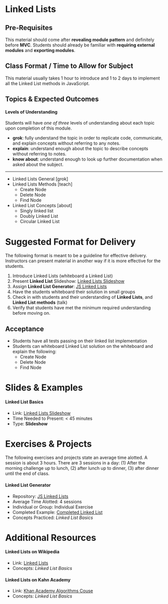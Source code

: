 # Linked Lists

## Pre-Requisites
This material should come after **revealing module pattern** and definitely before **MVC**. Students should already be familiar with **requiring external modules** and **exporting modules**.

## Class Format / Time to Allow for Subject
This material usually takes 1 hour to introduce and 1 to 2 days to implement all the Linked List methods in JavaScript.

## Topics & Expected Outcomes

#### Levels of Understanding
Students will have *one of three* levels of understanding about each topic upon completion of this module.
- **grok**: fully understand the topic in order to replicate code, communicate, and explain concepts without referring to any notes.
- **explain**: understand enough about the topic to describe concepts without referring to notes.
- **know about**: understand enough to look up further documentation when asked about the subject.

---

- Linked Lists General [grok]
- Linked Lists Methods [teach]
  - Create Node
  - Delete Node
  - Find Node
- Linked List Concepts [about]
  - Singly linked list
  - Doubly Linked List
  - Circular Linked List

# Suggested Format for Delivery
The following format is meant to be a guideline for effective delivery. Instructors can present material in another way if it is more effective for the students.

1. Introduce Linked Lists (whiteboard a Linked List)
1. Present **Linked List** Slideshow: [Linked Lists Slideshow](https://github.com/devleague/slides-js-linked-lists)
1. Assign **Linked List Generator**: [JS Linked Lists](https://github.com/devleague/js-linked-list)
1. Have the students whiteboard their solution in small groups
1. Check in with students and their understanding of **Linked Lists**, and **Linked List methods** (talk)
1. Verify that students have met the minimum required understanding before moving on.

## Acceptance
- Students have all tests passing on their linked list implementation
- Students can whiteboard Linked List solution on the whiteboard and explain the following:
  - Create Node
  - Delete Node
  - Find Node

# Slides & Examples

#### Linked List Basics
- Link: [Linked Lists Slideshow](https://github.com/devleague/slides-js-linked-lists)
- Time Needed to Present: < 45 minutes
- Type: **Slideshow**

# Exercises & Projects
The following exercises and projects state an average time alotted. A session is about 3 hours. There are 3 sessions in a day: (1) After the morning challenge up to lunch, (2) after lunch up to dinner, (3) after dinner until the end of class.

#### Linked List Generator
- Repository: [JS Linked Lists](https://github.com/devleague/js-linked-list)
- Average Time Alotted: 4 sessions
- Individual or Group: Individual Exercise
- Completed Example: [Completed Linked List](https://github.com/JoeKarlsson1/data-structures/blob/master/linked-list/linkedList.js)
- Concepts Practiced: *Linked List Basics*

# Additional Resources

#### Linked Lists on Wikipedia
- Link: [Linked Lists](https://en.wikipedia.org/wiki/Linked_list)
- Concepts: *Linked List Basics*

#### Linked Lists on Kahn Academy
- Link: [Khan Academy Algorithms Couse](https://en.wikipedia.org/wiki/Linked_list)
- Concepts: *Linked List Basics*